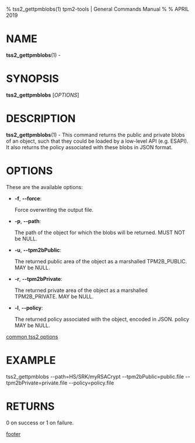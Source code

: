 % tss2_gettpmblobs(1) tpm2-tools | General Commands Manual
%
% APRIL 2019

# NAME

**tss2_gettpmblobs**(1) -

# SYNOPSIS

**tss2_gettpmblobs** [*OPTIONS*]

# DESCRIPTION

**tss2_gettpmblobs**(1) - This command returns the public and private blobs of an object, such that they could be loaded by a low-level API (e.g. ESAPI). It also returns the policy associated with these blobs in JSON format.

# OPTIONS

These are the available options:

  * **-f**, **\--force**:

    Force overwriting the output file.

  * **-p**, **\--path**:

    The path of the object for which the blobs will be returned. MUST NOT be NULL.

  * **-u**, **\--tpm2bPublic**:

    The returned public area of the object as a marshalled TPM2B_PUBLIC. MAY be NULL.

  * **-r**, **\--tpm2bPrivate**:

    The returned private area of the object as a marshalled TPM2B_PRIVATE. MAY be NULL.

  * **-l**, **\--policy**:

    The returned policy associated with the object, encoded in JSON. policy MAY be NULL.

[common tss2 options](common/tss2-options.md)

# EXAMPLE

tss2_gettpmblobs --path=HS/SRK/myRSACrypt --tpm2bPublic=public.file --tpm2bPrivate=private.file --policy=policy.file

# RETURNS

0 on success or 1 on failure.

[footer](common/footer.md)

